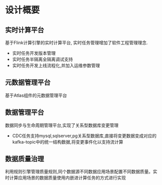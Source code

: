 # 设计概要

## 实时计算平台

基于Flink计算引擎的实时计算平台, 实时任务管理增加了软件工程管理理念.

* 实时任务开发版本管理
* 实时任务半隔离全隔离调试支持
* 实时任务开发上线流程化,并加入运维参数管理

## 元数据管理平台

基于Atlas组件的元数据管理平台

## 数据管理平台

数据同步与生命周期管理平台,实现了关系型数据库变更管理

* CDC任务支持mysql,sqlserver,pg关系型数据库,直接将变更数据变成对应的kafka-topic中的统一结构数据,将变更事件化以支持流计算

## 数据质量治理

利用规则引擎管理质量规则,同个数据源不同数据应用场景配置不同数据质量。实时计算应用场景的数据质量使用内嵌进计算任务的方式进行实现


